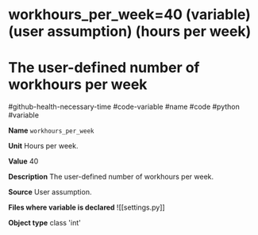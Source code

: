 # workhours_per_week=40 (variable) (user assumption) (hours per week)
# The user-defined number of workhours per week
#github-health-necessary-time
#code-variable #name #code #python #variable

**Name**
`workhours_per_week`

**Unit**
Hours per week.

**Value**
40

**Description**
The user-defined number of workhours per week.

**Source**
User assumption.

**Files where variable is declared**
![[settings.py]]

**Object type**
class 'int'


[^personengaged]: *Persons engaged* in the Penn World Tables (starting with version 8) are defined as follows: [['Persons engaged' as the number of employees plus the number of self-employed (for Penn World Tables starting with version 8) (p.22, Feenstra et. al., 2015)]].

[^sourcevariable]: For the source description of *emp*, see [[The variable 'emp' is defined as "Number of persons engaged" (in the Penn World Table 10.0)]].